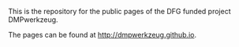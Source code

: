 This is the repository for the public pages of the DFG funded project DMPwerkzeug.

The pages can be found at http://dmpwerkzeug.github.io.
